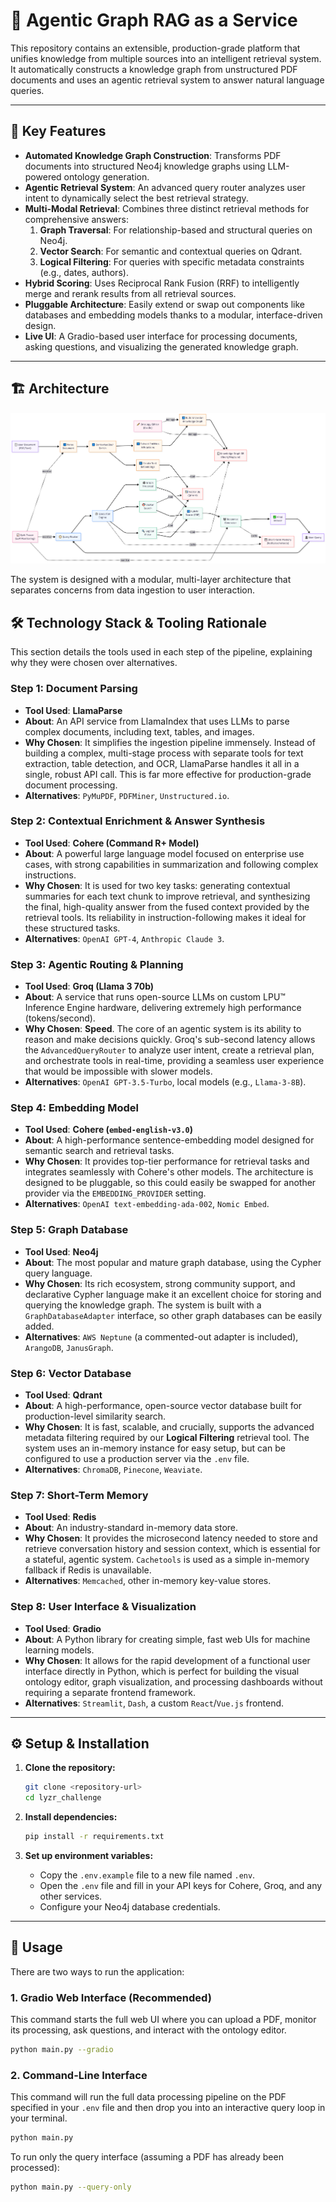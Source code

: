 # 🚀 Agentic Graph RAG as a Service

This repository contains an extensible, production-grade platform that unifies knowledge from multiple sources into an intelligent retrieval system. It automatically constructs a knowledge graph from unstructured PDF documents and uses an agentic retrieval system to answer natural language queries.

---

## 🌟 Key Features

- **Automated Knowledge Graph Construction**: Transforms PDF documents into structured Neo4j knowledge graphs using LLM-powered ontology generation.
- **Agentic Retrieval System**: An advanced query router analyzes user intent to dynamically select the best retrieval strategy.
- **Multi-Modal Retrieval**: Combines three distinct retrieval methods for comprehensive answers:
  1.  **Graph Traversal**: For relationship-based and structural queries on Neo4j.
  2.  **Vector Search**: For semantic and contextual queries on Qdrant.
  3.  **Logical Filtering**: For queries with specific metadata constraints (e.g., dates, authors).
- **Hybrid Scoring**: Uses Reciprocal Rank Fusion (RRF) to intelligently merge and rerank results from all retrieval sources.
- **Pluggable Architecture**: Easily extend or swap out components like databases and embedding models thanks to a modular, interface-driven design.
- **Live UI**: A Gradio-based user interface for processing documents, asking questions, and visualizing the generated knowledge graph.

---

## 🏗️ Architecture


![Architecture Diagram](./Architecture.png)



The system is designed with a modular, multi-layer architecture that separates concerns from data ingestion to user interaction.

## 🛠️ Technology Stack & Tooling Rationale

This section details the tools used in each step of the pipeline, explaining why they were chosen over alternatives.

### Step 1: Document Parsing

- **Tool Used**: **LlamaParse**
- **About**: An API service from LlamaIndex that uses LLMs to parse complex documents, including text, tables, and images.
- **Why Chosen**: It simplifies the ingestion pipeline immensely. Instead of building a complex, multi-stage process with separate tools for text extraction, table detection, and OCR, LlamaParse handles it all in a single, robust API call. This is far more effective for production-grade document processing.
- **Alternatives**: `PyMuPDF`, `PDFMiner`, `Unstructured.io`.

### Step 2: Contextual Enrichment & Answer Synthesis

- **Tool Used**: **Cohere (Command R+ Model)**
- **About**: A powerful large language model focused on enterprise use cases, with strong capabilities in summarization and following complex instructions.
- **Why Chosen**: It is used for two key tasks: generating contextual summaries for each text chunk to improve retrieval, and synthesizing the final, high-quality answer from the fused context provided by the retrieval tools. Its reliability in instruction-following makes it ideal for these structured tasks.
- **Alternatives**: `OpenAI GPT-4`, `Anthropic Claude 3`.

### Step 3: Agentic Routing & Planning

- **Tool Used**: **Groq (Llama 3 70b)**
- **About**: A service that runs open-source LLMs on custom LPU™ Inference Engine hardware, delivering extremely high performance (tokens/second).
- **Why Chosen**: **Speed**. The core of an agentic system is its ability to reason and make decisions quickly. Groq's sub-second latency allows the `AdvancedQueryRouter` to analyze user intent, create a retrieval plan, and orchestrate tools in real-time, providing a seamless user experience that would be impossible with slower models.
- **Alternatives**: `OpenAI GPT-3.5-Turbo`, local models (e.g., `Llama-3-8B`).

### Step 4: Embedding Model

- **Tool Used**: **Cohere (`embed-english-v3.0`)**
- **About**: A high-performance sentence-embedding model designed for semantic search and retrieval tasks.
- **Why Chosen**: It provides top-tier performance for retrieval tasks and integrates seamlessly with Cohere's other models. The architecture is designed to be pluggable, so this could easily be swapped for another provider via the `EMBEDDING_PROVIDER` setting.
- **Alternatives**: `OpenAI text-embedding-ada-002`, `Nomic Embed`.

### Step 5: Graph Database

- **Tool Used**: **Neo4j**
- **About**: The most popular and mature graph database, using the Cypher query language.
- **Why Chosen**: Its rich ecosystem, strong community support, and declarative Cypher language make it an excellent choice for storing and querying the knowledge graph. The system is built with a `GraphDatabaseAdapter` interface, so other graph databases can be easily added.
- **Alternatives**: `AWS Neptune` (a commented-out adapter is included), `ArangoDB`, `JanusGraph`.

### Step 6: Vector Database

- **Tool Used**: **Qdrant**
- **About**: A high-performance, open-source vector database built for production-level similarity search.
- **Why Chosen**: It is fast, scalable, and crucially, supports the advanced metadata filtering required by our **Logical Filtering** retrieval tool. The system uses an in-memory instance for easy setup, but can be configured to use a production server via the `.env` file.
- **Alternatives**: `ChromaDB`, `Pinecone`, `Weaviate`.

### Step 7: Short-Term Memory

- **Tool Used**: **Redis**
- **About**: An industry-standard in-memory data store.
- **Why Chosen**: It provides the microsecond latency needed to store and retrieve conversation history and session context, which is essential for a stateful, agentic system. `Cachetools` is used as a simple in-memory fallback if Redis is unavailable.
- **Alternatives**: `Memcached`, other in-memory key-value stores.

### Step 8: User Interface & Visualization

- **Tool Used**: **Gradio**
- **About**: A Python library for creating simple, fast web UIs for machine learning models.
- **Why Chosen**: It allows for the rapid development of a functional user interface directly in Python, which is perfect for building the visual ontology editor, graph visualization, and processing dashboards without requiring a separate frontend framework.
- **Alternatives**: `Streamlit`, `Dash`, a custom `React`/`Vue.js` frontend.

---

## ⚙️ Setup & Installation

1.  **Clone the repository:**
    ```bash
    git clone <repository-url>
    cd lyzr_challenge
    ```

2.  **Install dependencies:**
    ```bash
    pip install -r requirements.txt
    ```

3.  **Set up environment variables:**
    -   Copy the `.env.example` file to a new file named `.env`.
    -   Open the `.env` file and fill in your API keys for Cohere, Groq, and any other services.
    -   Configure your Neo4j database credentials.

---

## 🚀 Usage

There are two ways to run the application:

### 1. Gradio Web Interface (Recommended)

This command starts the full web UI where you can upload a PDF, monitor its processing, ask questions, and interact with the ontology editor.

```bash
python main.py --gradio
```

### 2. Command-Line Interface

This command will run the full data processing pipeline on the PDF specified in your `.env` file and then drop you into an interactive query loop in your terminal.

```bash
python main.py
```

To run only the query interface (assuming a PDF has already been processed):

```bash
python main.py --query-only
```
